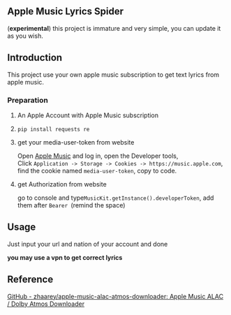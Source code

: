 ## Apple Music Lyrics Spider

(**experimental**) this project is immature and very simple, you can update it as you wish.

## Introduction

This project use your own apple music subscription to get text lyrics from apple music.

### Preparation

1. An Apple Account with Apple Music subscription
  
2. ``` pip install requests re ```

3. get your media-user-token from website

   Open [Apple Music](https://music.apple.com/) and log in, open the Developer tools, Click `Application -> Storage -> Cookies -> https://music.apple.com`, find the cookie named `media-user-token`, copy to code.
  
5. get Authorization from website

   go to console and type`MusicKit.getInstance().developerToken`, add them after `Bearer `(remind the space)
  

## Usage

Just input your url and nation of your account and done

**you may use a vpn to get correct lyrics**

## Reference

[GitHub - zhaarey/apple-music-alac-atmos-downloader: Apple Music ALAC / Dolby Atmos Downloader](https://github.com/zhaarey/apple-music-alac-atmos-downloader)
